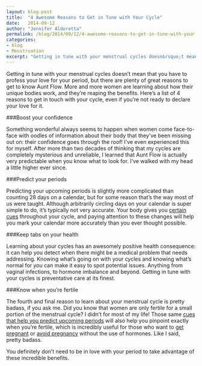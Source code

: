 ```yaml
---
layout: blog-post
title:  "4 Awesome Reasons to Get in Tune with Your Cycle"
date:   2014-09-12
author: "Jennifer Aldoretta"
permalink: /blog/2014/09/12/4-awesome-reasons-to-get-in-tune-with-your-cycle
categories:
- blog
- Menstruation
excerpt: "Getting in tune with your menstrual cycles doesn&rsquo;t mean that you have to profess your love for your period, but there are plenty of great reasons to get to know Aunt Flow..."
---
```


Getting in tune with your menstrual cycles doesn&rsquo;t mean that you have to profess your love for your period, but there are plenty of great reasons to get to know Aunt Flow. More and more women are learning about how their unique bodies work, and they&rsquo;re reaping the benefits. Here&rsquo;s a list of 4 reasons to get in touch with your cycle, even if you&rsquo;re not ready to declare your love for it. 

###Boost your confidence

Something wonderful always seems to happen when women come face-to-face with oodles of information about their body that they&rsquo;ve been missing out on: their confidence goes through the roof! I&rsquo;ve even experienced this for myself. After more than two decades of thinking that my cycles are completely mysterious and unreliable, I learned that Aunt Flow is actually very predictable when you know what to look for. I&rsquo;ve walked with my head a little higher ever since.

###Predict your periods

Predicting your upcoming periods is slightly more complicated than counting 28 days on a calendar, but for some reason that&rsquo;s the way most of us were taught. Although arbitrarily circling days on your calendar is super simple to do, it&rsquo;s typically not very accurate. Your body gives you <a class="text-link" href="/the-cycle/chapter-6-hormone-changes-and-fertility-signals/#what-is-cervical-fluid">certain cues</a> throughout your cycle, and paying attention to these changes will help you mark your calendar more accurately than you ever thought possible. 

###Keep tabs on your health

Learning about your cycles has an awesomely positive health consequence: it can help you detect when there might be a medical problem that needs addressing. Knowing what&rsquo;s going on with your cycles and knowing what&rsquo;s normal for *you* can make it easy to spot potential issues. Anything from vaginal infections, to hormone imbalance and beyond. Getting in tune with your cycles is preventative care at its finest.

###Know when you&rsquo;re fertile

The fourth and final reason to learn about your menstrual cycle is pretty badass, if you ask me. Did you know that women are only fertile for a small portion of the menstrual cycle? I didn&rsquo;t for most of my life! Those same <a class="text-link" href="/the-cycle/chapter-6-hormone-changes-and-fertility-signals/#what-is-cervical-fluid">cues that help you predict upcoming periods</a> will also help you pinpoint exactly when you&rsquo;re fertile, which is incredibly useful for those who want to <a class="text-link" href="/blog/2014/07/04/how-to-get-pregnant-while-charting-your-fertility/#.VBL8zi5dXjs">get pregnant</a> or <a class="text-link" href="/blog/2014/08/08/myth-preventing-pregnancy-naturally-isnt-effective/#.VBL8mS5dXjs">avoid pregnancy</a> without the use of hormones. Like I said, pretty badass.

You definitely don&rsquo;t need to be in love with your period to take advantage of these incredible benefits.